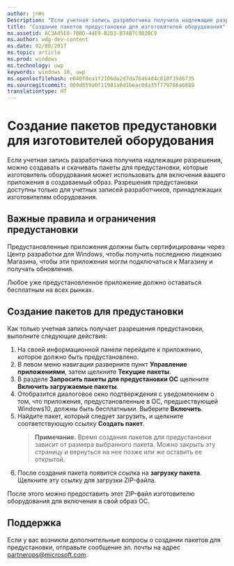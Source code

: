 ```yaml
---
author: jnHs
Description: "Если учетная запись разработчика получила надлежащие разрешения, можно создавать и скачивать пакеты для предустановки, которые изготовитель оборудования может использовать для включения вашего приложения в создаваемый образ."
title: "Создание пакетов предустановки для изготовителей оборудования"
ms.assetid: AC3A45E8-7BBD-44E9-B2D3-B74B7C9B2BC9
ms.author: wdg-dev-content
ms.date: 02/08/2017
ms.topic: article
ms.prod: windows
ms.technology: uwp
keywords: windows 10, uwp
ms.openlocfilehash: e040f0ea1f2106da2d7da76464d4c818f39d6735
ms.sourcegitcommit: 909d859a0f11981a8d1beac0da35f779786a6889
translationtype: HT
---
```

# <a name="generate-preinstall-packages-for-oems"></a>Создание пакетов предустановки для изготовителей оборудования


Если учетная запись разработчика получила надлежащие разрешения, можно создавать и скачивать пакеты для предустановки, которые изготовитель оборудования может использовать для включения вашего приложения в создаваемый образ. Разрешения предустановки доступны только для учетных записей разработчиков, принадлежащих изготовителям оборудования.

## <a name="important-preinstall-policy--limitations"></a>Важные правила и ограничения предустановки


Предустановленные приложения должны быть сертифицированы через Центр разработки для Windows, чтобы получить последнюю лицензию Магазина, чтобы эти приложения могли подключаться к Магазину и получать обновления.

Любое уже предустановленное приложение должно оставаться бесплатным на всех рынках.

## <a name="generating-preinstall-packages"></a>Создание пакетов для предустановки


Как только учетная запись получает разрешения предустановки, выполните следующие действия:

1.  На своей информационной панели перейдите к приложению, которое должно быть предустановлено.
2.  В левом меню навигации разверните пункт **Управление приложениями**, затем щелкните **Текущие пакеты**.
3.  В разделе **Запросить пакеты для предустановки ОС** щелкните **Включить загружаемые пакеты**.
4.  Отобразится диалоговое окно подтверждения с уведомлением о том, что приложения, предустановленные в ОС, предшествующей Windows10, должны быть бесплатными. Выберите **Включить**.
5.  Найдите пакет, который следует загрузить, и щелкните соответствующую ссылку **Создать пакет**.
    > **Примечание.** Время создания пакетов для предустановки зависит от размера выбранного пакета. Можно закрыть эту страницу и вернуться на нее позже или же оставить ее открытой.
6.  После создания пакета появится ссылка на **загрузку пакета**. Щелкните эту ссылку для загрузки ZIP-файла.

После этого можно предоставить этот ZIP-файл изготовителю оборудования для включения в свой образ ОС.

## <a name="support"></a>Поддержка


Если у вас возникли дополнительные вопросы о создании пакетов для предустановки, отправьте сообщение эл. почты на адрес <partnerops@microsoft.com>.

 

 




